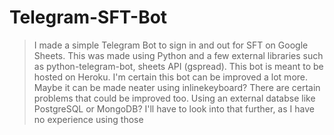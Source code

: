 # Telegram-SFT-Bot

> I made a simple Telegram Bot to sign in and out for SFT on Google Sheets.
> This was made using Python and a few external libraries such as python-telegram-bot, sheets API (gspread).
> This bot is meant to be hosted on Heroku.
> I'm certain this bot can be improved a lot more. Maybe it can be made neater using inlinekeyboard?
> There are certain problems that could be improved too. Using an external databse like PostgreSQL or MongoDB? I'll have to look into that further, as I have no experience using those
> 

